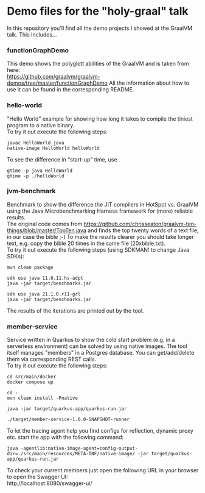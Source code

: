 # Demo files for the "holy-graal" talk

In this repository you'll find all the demo projects I showed at the GraalVM talk. This includes...


### functionGraphDemo

This demo shows the polyglott abilities of the GraalVM and is taken from here:  
https://github.com/graalvm/graalvm-demos/tree/master/functionGraphDemo
All the information about how to use it can be found in the corresponding README.


### hello-world

"Hello World" example for showing how long it takes to compile the tiniest program to a native binary.  
To try it out execute the following steps:
```shell
javac HelloWorld.java
native-image HelloWorld helloWorld
```
To see the difference in "start-up" time, use
```shell
gtime -p java HelloWorld
gtime -p ./helloWorld
```

### jvm-benchmark

Benchmark to show the difference the JIT compilers in HotSpot vs. GraalVM using the Java Microbenchmarking Harness framework for (more) reliable results.  
The original code comes from https://github.com/chrisseaton/graalvm-ten-things/blob/master/TopTen.java and finds the top twenty words of a text file, in our case the bible ;-)
To make the results clearer you should take longer text, e.g. copy the bible 20 times in the same file (20xbible.txt).  
To try it out execute the following steps (using SDKMAN! to change Java SDKs):
```shell
mvn clean package

sdk use java 11.0.11.hs-adpt
java -jar target/benchmarks.jar

sdk use java 21.1.0.r11-grl
java -jar target/benchmarks.jar
```
The results of the iterations are printed out by the tool.

### member-service

Service written in Quarkus to show the cold start problem (e.g. in a serverless environment) can be solved by using native images.
The tool itself manages "members" in a Postgres database. You can get/add/delete them via corresponding REST calls.  
To try it out execute the following steps:
```shell
cd src/main/docker
docker compose up

cd -
mvn clean install -Pnative

java -jar target/quarkus-app/quarkus-run.jar

./target/member-service-1.0.0-SNAPSHOT-runner
```

To let the tracing agent help you find configs for reflection, dynamic proxy etc. start the app with the following command:
```shell
java -agentlib:native-image-agent=config-output-dir=./src/main/resources/META-INF/native-image/ -jar target/quarkus-app/quarkus-run.jar
```

To check your current members just open the following URL in your browser to open the Swagger UI:  
http://localhost:8080/swagger-ui/
